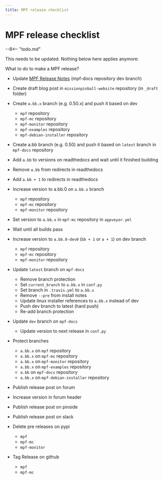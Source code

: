 ```yaml
---
title: MPF release checklist
---
```


# MPF release checklist

--8<-- "todo.md"

This needs to be updated. Nothing below here applies anymore:


What to do to make a MPF release?

* Update [MPF Release Notes](release_notes.md) (mpf-docs
    repository dev branch)

* Create draft blog post in `missionpinball-website` repository (in
    `_draft` folder)

* Create `a.bb.x` branch (e.g. 0.50.x) and push it based on dev

    * `mpf` repository
    * `mpf-mc` repository
    * `mpf-monitor` repository
    * `mpf-examples` repository
    * `mpf-debian-installer` repository

* Create a.bb branch (e.g. 0.50) and push it based on `latest` branch
    in `mpf-docs` repository

* Add `a.bb` to versions on readthedocs and wait until it finished
    building

* Remove `a.bb` from redirects in readthedocs

* Add `a.bb + 1` to redirects in readthedocs

* Increase version to a.bb.0 on `a.bb.x` branch

    * `mpf` repository
    * `mpf-mc` repository
    * `mpf-monitor` repository

* Set version to `a.bb.x` in `mpf-mc` repository in `appveyor.yml`

* Wait until all builds pass

* Increase version to `a.bb.0-dev0` (`bb + 1` or `a + 1`) on dev
    branch

    * `mpf` repository
    * `mpf-mc` repository
    * `mpf-monitor` repository

* Update `latest` branch on `mpf-docs`

    * Remove branch protection
    * Set `current_branch` to `a.bb.x` in `conf.py`
    * Set branch in `.travis.yml` to `a.bb.x`
    * Remove `--pre` from install notes
    * Update linux installer references to `a.bb.x` instead of dev
    * Push dev branch to latest (hard push)
    * Re-add branch protection

* Update `dev` branch on `mpf-docs`

    * Update version to next release in `conf.py`

* Protect branches

    * `a.bb.x` on `mpf` repository
    * `a.bb.x` on `mpf-mc` repository
    * `a.bb.x` on `mpf-monitor` repository
    * `a.bb.x` on `mpf-examples` repository
    * `a.bb` on `mpf-docs` repository
    * `a.bb.x` on `mpf-debian-installer` repository

* Publish release post on forum

* Increase version in forum header

* Publish release post on pinside

* Publish release post on slack

* Delete pre releases on pypi

    * `mpf`
    * `mpf-mc`
    * `mpf-monitor`

* Tag Release on github

    * `mpf`
    * `mpf-mc`
